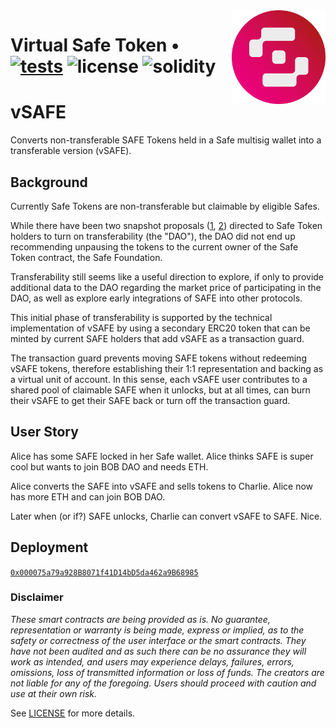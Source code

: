 <img align="right" width="150" height="150" top="100" src="./public/vSAFE_token_logo.png">

# Virtual Safe Token • [![tests](https://github.com/refcell/femplate/actions/workflows/ci.yml/badge.svg?label=tests)](https://github.com/refcell/femplate/actions/workflows/ci.yml) ![license](https://img.shields.io/github/license/refcell/femplate?label=license) ![solidity](https://img.shields.io/badge/solidity-^0.8.19-lightgrey)

# vSAFE

Converts non-transferable SAFE Tokens held in a Safe multisig wallet into a transferable version (vSAFE).

## Background

Currently Safe Tokens are non-transferable but claimable by eligible Safes.

While there have been two snapshot proposals ([1](https://snapshot.org/#/safegov.eth/proposal/0xe72815c4eef26024868ee77af637c96ad0b844df4957b969d8ca04fca67094f7), [2](https://snapshot.org/#/safe.eth/proposal/0x1b48a83c44e323275a605b244a05bde89918fb9ec86be7bb83792eb26e544441)) directed to Safe Token holders to turn on transferability (the "DAO"), the DAO did not end up recommending unpausing the tokens to the current owner of the Safe Token contract, the Safe Foundation.

Transferability still seems like a useful direction to explore, if only to provide additional data to the DAO regarding the market price of participating in the DAO, as well as explore early integrations of SAFE into other protocols.

This initial phase of transferability is supported by the technical implementation of vSAFE by using a secondary ERC20 token that can be minted by current SAFE holders that add vSAFE as a transaction guard.

The transaction guard prevents moving SAFE tokens without redeeming vSAFE tokens, therefore establishing their 1:1 representation and backing as a virtual unit of account. In this sense, each vSAFE user contributes to a shared pool of claimable SAFE when it unlocks, but at all times, can burn their vSAFE to get their SAFE back or turn off the transaction guard.

## User Story

Alice has some SAFE locked in her Safe wallet. Alice thinks SAFE is super cool but wants to join BOB DAO and needs ETH.

Alice converts the SAFE into vSAFE and sells tokens to Charlie. Alice now has more ETH and can join BOB DAO.

Later when (or if?) SAFE unlocks, Charlie can convert vSAFE to SAFE. Nice.

## Deployment

[`0x000075a79a928B8071f41D14bD5da462a9B68985`](https://etherscan.io/address/0x000075a79a928B8071f41D14bD5da462a9B68985)

### Disclaimer

_These smart contracts are being provided as is. No guarantee, representation or warranty is being made, express or implied, as to the safety or correctness of the user interface or the smart contracts. They have not been audited and as such there can be no assurance they will work as intended, and users may experience delays, failures, errors, omissions, loss of transmitted information or loss of funds. The creators are not liable for any of the foregoing. Users should proceed with caution and use at their own risk._

See [LICENSE](./LICENSE) for more details.
